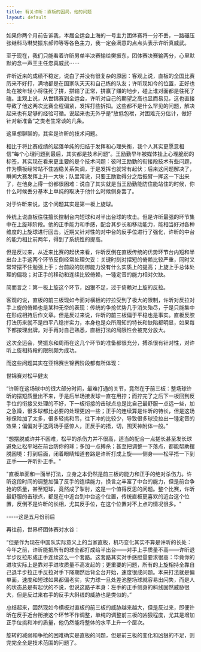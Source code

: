 ```yaml
---
title: 有关许昕：直板的困局，他的问题
layout: default
---
```


如果你两个月前告诉我，本届全运会上海的一号主力团体赛将一分不丢，一路碾压张继科马琳樊振东郝帅等等各色主力，我一定会满意的点点头表示许昕真威武。

至于现在，我们只能看着许昕男单半决赛输给樊振东，团体赛决赛输两分，心里默默的念一声王主任您真威武⋯⋯

许昕近来的成绩不稳定，说白了并没有很复杂的原因：客观上说，直板的全国比赛历来不好打，满地都是在国家队天天和自己练的队友；许昕现如今的位置，正好也处在被年轻小将往死了拼，拼输了正常，拼赢了赚的地步，碰上谁对面都是往死了磕。主观上说，从世锦赛到全运会，许昕对自己的期望之高也显而易见，这也直接导致了他这两次比赛全程偏紧，发挥打些折扣。这些都不是什么罕见的问题，解决起来也有足够的经验可循。说起来也无外乎是“放低包袱，对困难充分估计，做好针对新准备”之类老生常谈的几条。

这里想聊聊的，其实是许昕的技术问题。

相比于将比赛成绩的起落单纯的归结于发挥和心理失衡，我个人其实更愿意相信“每个心理问题到最后，其实都是技术问题”。王励勤早年被媒体挂上心理脆弱的标签，其实现在看来更主要的是个技术问题：彼时王励勤的衔接段技术有些问题，作为横板经常站不住凶稳关系失调，于是发挥也就常有起伏；后来这问题解决了，瞬间大赛发挥上升一大块；队里常说，只要王励勤得分之后振臂一挥这一下出来了，在他身上得一份都很困难：说白了其实就是当王励勤能防住能站住的时候，你什么时候丢分基本上单纯的取决于他什么时候侧身罢了。

对于许昕来说，这个问题其实是第一板上旋球。

传统上说直板往往擅长控制台内短球和对半出台球的攻击。但是许昕最强的环节集中在上旋球阶段。他的正手能力和手感，配合其步长和移动能力，能相当好对各种维度的上旋球进行回击。近期又针对性的对中台的反手位进行了强化，许昕的中台的能力相比前两年，得到了系统性的提高。

但是反过来，从近来比赛的起伏来看，许昕反倒在直板传统的优势环节台内短和半出台上手这两个环节反倒经常处理欠妥：关键时刻对摆短的倚赖比较严重，同时又常常摆不住勉强上手；台前段的防御能力没有什么实质上的提高；上旋上手总体处理的偏稳；对正手的移动和连续比较倚赖，一锤定音的能力相对欠缺。

简而言之：第一板上旋这个环节，凶狠不足，过于倚赖对上旋的反拉。

客观的说，直板的前三板现如今面对横板的拧拉受到了极大的限制，许昕对反拉对手上旋的倚赖也是某种无奈的表现：传统的争抢优势几乎消失殆尽，于是只能集中在形成相持后作文章。但是反过来说，许昕的前三板偏于平稳也是事实。直板反胶打法历来就不是四平八稳拼实力，本身也是众所周知的特长和缺陷都明显，如果每下都按理出牌，对手再对自己熟悉，直板打法的局限性会被充分放大。

这次全运会，樊振东和周雨在这几个环节的准备都很充分，搏杀很有针对性，对许昕上旋相持段的限制颇为成功。

而这些问题其实在亚锦赛世锦赛阶段都有所体现：

世锦赛对松平健太

“许昕在这场球中的很大部分时间，最难打通的关节，竟然在于前三板：整场球许昕的摆短质量出不来，于是后半场接发球一直在用拧；而拧完了之后下一板回到反手位的衔接又处理的不好，下一板衔接的击球点总是比自己最舒服一点远一些，加之急躁，很多球都比必要的处理更凶一些；正手的连续算是许昕的特长，但是这场球保险加了太多，很多轻挑和吊，往下冲的比较少，导致很多球没拉出一锤定音的效果；偏偏对手这两场手感惊人，正反手的捂，切，围天神附体一般。”

"想摆脱或许并不困难，松平的杀伤力并不很高，适当的配合一点搓长甚至发长球避免让松平站在前台防你的球；多加一点搏杀；甚至把调整一下落点，都能帮助摆脱困境：打到后面，闭着眼睛知道套路是许昕打成上旋——侧身——松平捂一下到正手——许昕扑正手。"

"直板单面和一面半打法，立身之本仍然是前三板的能力和正手的绝对杀伤力。许昕这段时间的调整加强了反手的连续能力，换言之丰富了中台的能力，但是前台争抢的质量，甚至短球，竟然成了掣肘，这是一个值得反思的问题。整个比赛，许昕最舒服的击球点，都是在中近台到中台这个位置，传统直板更喜欢的近台这个位置，反倒不是许昕的长相，尤其反手位，在这个位置对不上点的情况很多。"

-----这是五月份前后

再往前，世界杯团体赛对水谷：

“但是作为现在中国队实际意义上的当家直板，机巧变化其实不算是许昕的长处：今年之前，许昕能把所有的球全都打成给半出台——对手上手质量不高——许昕退半步反拉形成正手连续这么一个套路。这套路其实对手感胆量要求很高：毕竟你的进攻实际上是靠对手进攻质量不高发起的；更重要的问题，所有的上旋相持全靠自己退半步拉正手反拉对手下降期然后背全台开始，速度很成问题。本来打法就是偏单面，速度和短球如果都偏老实，实力球一旦处差池整场球就容易出闪失，而是人的状态总是有起伏的不说，但说这路子本身：左手的正手侧身的斜线固然威胁很大，但是反过来右手的反手大斜线的威胁也是类似的。”

总结起来，固然现如今横板对直板的前三板的威胁越来越大，但是反过来，即便许昕在反手近台衔接这个环节不作调整，单纯的调整前三板的凶狠程度，尤其是增加正手位挑和冲的质量，他仍然能将整体的水平上升一个层次。

旋转的减弱和争抢的困难确实是直板的问题，但是前三板的变化和凶狠的不足，则完完全全是技术范围的问题了。